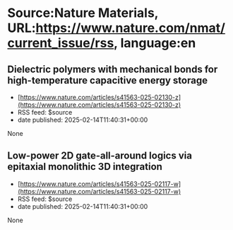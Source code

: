 # Source:Nature Materials, URL:https://www.nature.com/nmat/current_issue/rss, language:en

## Dielectric polymers with mechanical bonds for high-temperature capacitive energy storage
 - [https://www.nature.com/articles/s41563-025-02130-z](https://www.nature.com/articles/s41563-025-02130-z)
 - RSS feed: $source
 - date published: 2025-02-14T11:40:31+00:00

None

## Low-power 2D gate-all-around logics via epitaxial monolithic 3D integration
 - [https://www.nature.com/articles/s41563-025-02117-w](https://www.nature.com/articles/s41563-025-02117-w)
 - RSS feed: $source
 - date published: 2025-02-14T11:40:31+00:00

None

